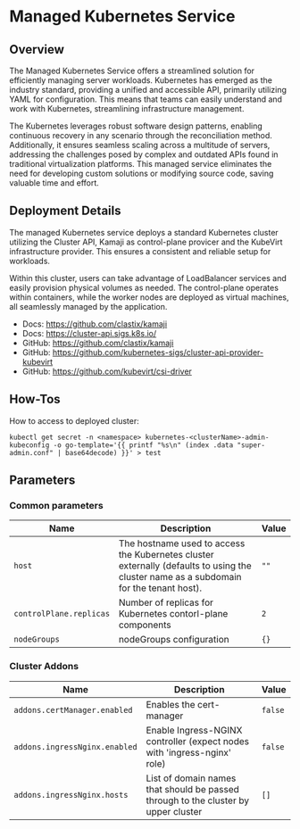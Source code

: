# Managed Kubernetes Service

## Overview

The Managed Kubernetes Service offers a streamlined solution for efficiently managing server workloads. Kubernetes has emerged as the industry standard, providing a unified and accessible API, primarily utilizing YAML for configuration. This means that teams can easily understand and work with Kubernetes, streamlining infrastructure management.

The Kubernetes leverages robust software design patterns, enabling continuous recovery in any scenario through the reconciliation method. Additionally, it ensures seamless scaling across a multitude of servers, addressing the challenges posed by complex and outdated APIs found in traditional virtualization platforms. This managed service eliminates the need for developing custom solutions or modifying source code, saving valuable time and effort.

## Deployment Details

The managed Kubernetes service deploys a standard Kubernetes cluster utilizing the Cluster API, Kamaji as control-plane provicer and the KubeVirt infrastructure provider. This ensures a consistent and reliable setup for workloads.

Within this cluster, users can take advantage of LoadBalancer services and easily provision physical volumes as needed. The control-plane operates within containers, while the worker nodes are deployed as virtual machines, all seamlessly managed by the application.

- Docs: https://github.com/clastix/kamaji
- Docs: https://cluster-api.sigs.k8s.io/
- GitHub: https://github.com/clastix/kamaji
- GitHub: https://github.com/kubernetes-sigs/cluster-api-provider-kubevirt
- GitHub: https://github.com/kubevirt/csi-driver


## How-Tos

How to access to deployed cluster:

```
kubectl get secret -n <namespace> kubernetes-<clusterName>-admin-kubeconfig -o go-template='{{ printf "%s\n" (index .data "super-admin.conf" | base64decode) }}' > test
```

## Parameters

### Common parameters

| Name                    | Description                                                                                                                            | Value |
| ----------------------- | -------------------------------------------------------------------------------------------------------------------------------------- | ----- |
| `host`                  | The hostname used to access the Kubernetes cluster externally (defaults to using the cluster name as a subdomain for the tenant host). | `""`  |
| `controlPlane.replicas` | Number of replicas for Kubernetes contorl-plane components                                                                             | `2`   |
| `nodeGroups`            | nodeGroups configuration                                                                                                               | `{}`  |

### Cluster Addons

| Name                          | Description                                                                        | Value   |
| ----------------------------- | ---------------------------------------------------------------------------------- | ------- |
| `addons.certManager.enabled`  | Enables the cert-manager                                                           | `false` |
| `addons.ingressNginx.enabled` | Enable Ingress-NGINX controller (expect nodes with 'ingress-nginx' role)           | `false` |
| `addons.ingressNginx.hosts`   | List of domain names that should be passed through to the cluster by upper cluster | `[]`    |
